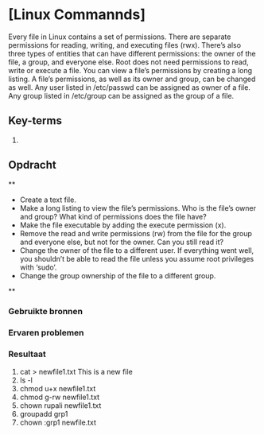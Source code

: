 # [Linux Commannds]
Every file in Linux contains a set of permissions. There are separate permissions for reading, writing, and executing files (rwx). There’s also three types of entities that can have different permissions: the owner of the file, a group, and everyone else. Root does not need permissions to read, write or execute a file.
You can view a file’s permissions by creating a long listing. A file’s permissions, as well as its owner and group, can be changed as well.
Any user listed in /etc/passwd can be assigned as owner of a file.
Any group listed in /etc/group can be assigned as the group of a file.


## Key-terms
1.
## Opdracht
**

- Create a text file.
- Make a long listing to view the file’s permissions. Who is the file’s owner and group? What kind of permissions does the file have?
- Make the file executable by adding the execute permission (x).
- Remove the read and write permissions (rw) from the file for the group and everyone else, but not for the owner. Can you still read it?
- Change the owner of the file to a different user. If everything went well, you shouldn’t be able to read the file unless you assume root privileges with ‘sudo’.
- Change the group ownership of the file to a different group.




**
### Gebruikte bronnen


### Ervaren problemen


### Resultaat
1. cat > newfile1.txt
This is a new file
2. ls -l
3. chmod u+x newfile1.txt
4. chmod g-rw newfile1.txt
5. chown rupali newfile1.txt
6. groupadd grp1
7. chown :grp1 newfile.txt

